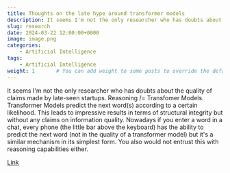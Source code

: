 ```yaml
---
title: Thoughts on the late hype around transformer models
description: It seems I'm not the only researcher who has doubts about the quality of claims made by late-seen startups...
slug: research
date: 2024-03-22 12:00:00+0000
image: image.png
categories:
    - Artificial Intelligence
tags:
    - Artificial Intelligence
weight: 1       # You can add weight to some posts to override the default sorting (date descending)
---
```


It seems I'm not the only researcher who has doubts about the quality of claims made by late-seen startups. Reasoning /= Transfomer Models. Transformer Models predict the next word(s) according to a certain likelihood. This leads to impressive results in terms of structural integrity but without any claims on information quality. Nowadays if you enter a word in a chat, every phone (the little bar above the keyboard) has the ability to predict the next word (not in the quality of a transformer model) but it's a similar mechanism in its simplest form. You also would not entrust this with reasoning capabilities either.

[Link](https://www.linkedin.com/posts/adnanboz_all-vcs-who-evaluate-generative-ai-companies-activity-7175330977219579904-xy-X?utm_source=share&utm_medium=member_desktop) 
